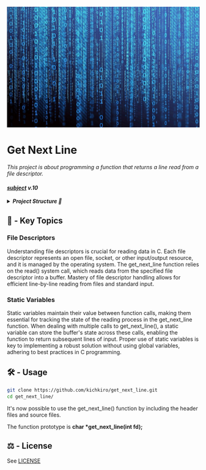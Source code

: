 ![Banner](https://github.com/kichkiro/42/blob/assets/banner_get_next_line.jpg?raw=true)

# Get Next Line

<i>
	<p>
		This project is about programming a function that returns a line read from a file descriptor.
	</p>
</i>

#### <i>[subject](_subject/en.subject.pdf) v.10</i>

<details>
<summary><i><b>Project Structure  📂</b></i></summary>

```js
├── README.md
├── LICENSE
├── project
│   ├── get_next_line_bonus.c
│   ├── get_next_line_bonus.h
│   ├── get_next_line.c
│   ├── get_next_line.h
│   ├── get_next_line_utils_bonus.c
│   └── get_next_line_utils.c
└── _subject
    └── en.subject.pdf
```
</details>

## 📌 - Key Topics

### File Descriptors
Understanding file descriptors is crucial for reading data in C. 
Each file descriptor represents an open file, socket, or other input/output resource, and it is managed by the operating system. 
The get_next_line function relies on the read() system call, which reads data from the specified file descriptor into a buffer. 
Mastery of file descriptor handling allows for efficient line-by-line reading from files and standard input.

### Static Variables
Static variables maintain their value between function calls, making them essential for tracking the state of the reading process in the get_next_line function. 
When dealing with multiple calls to get_next_line(), a static variable can store the buffer's state across these calls, enabling the function to return subsequent lines of input. 
Proper use of static variables is key to implementing a robust solution without using global variables, adhering to best practices in C programming.

## 🛠️ - Usage

``` sh
git clone https://github.com/kichkiro/get_next_line.git
cd get_next_line/
```
It's now possible to use the get_next_line() function by including the header files and source files.

The function prototype is __char *get_next_line(int fd);__

## ⚖️ - License

See [LICENSE](LICENSE)
